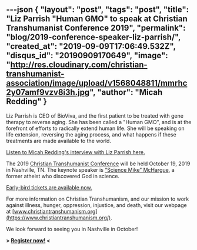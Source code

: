 ---json
{
	"layout": "post",
	"tags": "post",
    "title": "Liz Parrish \"Human GMO\" to speak at Christian Transhumanist Conference 2019",
    "permalink": "blog/2019-conference-speaker-liz-parrish/",
    "created_at": "2019-09-09T17:06:49.532Z",
    "disqus_id": "20190909170649",
    "image":  "http://res.cloudinary.com/christian-transhumanist-association/image/upload/v1568048811/mmrhc2y07amf9vzv8i3h.jpg",
    "author": "Micah Redding"
}
---
Liz Parrish is CEO of BioViva, and the first patient to be treated with gene therapy to reverse aging. She has been called a "Human GMO", and is at the forefront of efforts to radically extend human life. She will be speaking on life extension, reversing the aging process, and what happens if these treatments are made available to the world.

[Listen to Micah Redding's interview with Liz Parrish here.](https://www.christiantranshumanism.org/podcast/8) 

The 2019 [Christian Transhumanist Conference](https://www.christiantranshumanism.org/conference/2019) will be held October 19, 2019 in Nashville, TN. The keynote speaker is [“Science Mike” McHargue](https://www.christiantranshumanism.org/podcast/21), a former atheist who discovered God in science. 

[Early-bird tickets are available now.](https://christian-transhumanist-conference-2019.eventbrite.com/)

For more information on Christian Transhumanism, and our mission to work against illness, hunger, oppression, injustice, and death, visit our webpage at [www.christiantranshumanism.org](https://www.christiantranshumanism.org/).

We look forward to seeing you in Nashville in October!

**> [Register now!](https://christian-transhumanist-conference-2019.eventbrite.com/) <**
